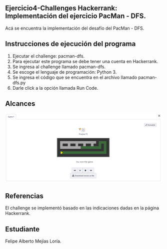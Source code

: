 ﻿
## Ejercicio4-Challenges Hackerrank: Implementación del ejercicio PacMan - DFS.

Acá se encuentra la implementación del desafío del PacMan - DFS.

## Instrucciones de ejecución del programa

1. Ejecutar el challenge: pacman-dfs.
2. Para ejecutar este programa se debe tener una cuenta en Hackerrank.
3. Se ingresa al challenge llamado pacman-dfs.
4. Se escoge el lenguaje de programación: Python 3.
5. Se ingresa el código que se encuentra en el archivo llamado pacman-dfs.py
6. Darle click a la opción llamada Run Code.

## Alcances

![alt text](https://github.com/fmejias/FelipeMejiasLoria-IA-117/blob/master/Ejercicios/E4-pacman-dfs/pacman-dfs.PNG)


## Referencias

El challenge se implementó basado en las indicaciones dadas en la página Hackerrank. 

## Estudiante

Felipe Alberto Mejías Loría.
